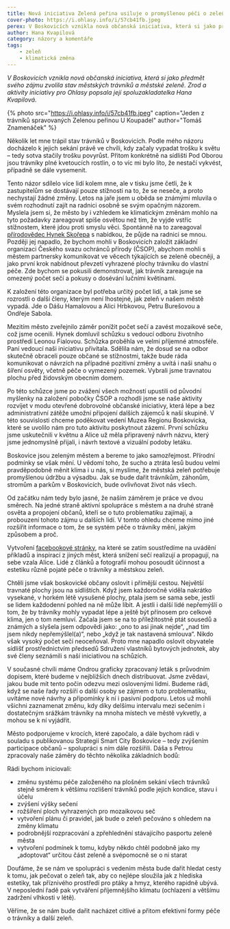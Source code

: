 ```yaml
---
title: Nová iniciativa Zelená peřina usiluje o promyšlenou péči o zeleň
cover-photo: https://i.ohlasy.info/i/57cb41fb.jpeg
perex: V Boskovicích vznikla nová občanská iniciativa, která si jako předmět svého zájmu zvolila stav městských trávníků a městské zeleně.
author: Hana Kvapilová
category: názory a komentáře
tags:
    - zeleň
    - klimatická změna
---
```


*V Boskovicích vznikla nová občanská iniciativa, která si jako předmět svého zájmu zvolila stav městských trávníků a městské zeleně. Zrod a aktivity iniciativy pro Ohlasy popsala její spoluzakladatelka Hana Kvapilová.*

{% photo src="https://i.ohlasy.info/i/57cb41fb.jpeg" caption="Jeden z trávníků spravovaných Zelenou peřinou U Koupadel" author="Tomáš Znamenáček" %}

Několik let mne trápil stav trávníků v Boskovicích. Podle mého názoru docházelo k jejich sekání právě ve chvíli, kdy začaly vypadat trošku k světu – tedy sotva stačily trošku povyrůst. Přitom konkrétně na sídlišti Pod Oborou jsou trávníky plné kvetoucích rostlin, o to víc mi bylo líto, že nestačí vykvést, případně se dále vysemenit.

Tento názor sdílelo více lidí kolem mne, ale v tisku jsme četli, že k zastupitelům se dostávají pouze stížnosti na to, že se neseče, a proto nechystají žádné změny. Letos na jaře jsem u oběda se známými mluvila o svém rozhodnutí zajít na radnici osobně se svým opačným názorem. Myslela jsem si, že město by i vzhledem ke klimatickým změnám mohlo na tyto požadavky zareagovat spíše osvětou než tím, že vyjde vstříc stížnostem, které jdou proti smyslu věci. Spontánně na to zareagoval [přírodovědec Hynek Skořepa](https://ohlasy.info/clanky/2020/02/rozhovor-skorepa.html) s nabídkou, že půjde na radnici se mnou. Později jej napadlo, že bychom mohli v Boskovicích založit základní organizaci Českého svazu ochránců přírody (ČSOP), abychom mohli s městem partnersky komunikovat ve věcech týkajících se zeleně obecněji, a jako první krok nabídnout převzetí vyhrazené plochy trávníku do vlastní péče. Zde bychom se pokusili demonstrovat, jak trávník zareaguje na omezený počet sečí a pokusy o dosévání lučními květinami.

K založení této organizace byl potřeba určitý počet lidí, a tak jsme se rozrostli o další členy, kterým není lhostejné, jak zeleň v našem městě vypadá. Jde o Dášu Hamalovou a Alici Hrbkovou, Petru Burešovou a Ondřeje Sabola.

Mezitím město zveřejnilo záměr ponížit počet sečí a zavést mozaikové seče, což jsme ocenili. Hynek domluvil schůzku s vedoucí odboru životního prostředí Leonou Fialovou. Schůzka proběhla ve velmi příjemné atmosféře. Paní vedoucí naši iniciativu přivítala. Sdělila nám, že dosud se na odbor skutečně obraceli pouze občané se stížnostmi, takže bude ráda komunikovat o návrzích na případné pozitivní změny a uvítá i naši snahu o šíření osvěty, včetně péče o vymezený pozemek. Vybrali jsme travnatou plochu před židovským obecním domem.

Po této schůzce jsme po zvážení všech možností upustili od původní myšlenky na založení pobočky ČSOP a rozhodli jsme se naše aktivity rozvíjet v modu otevřené dobrovolné občanské iniciativy, která lépe a bez administrativní zátěže umožní připojení dalších zájemců k naší skupině. V této souvislosti chceme poděkovat vedení Muzea Regionu Boskovicka, které se uvolilo nám pro tuto aktivitu poskytnout zázemí. První schůzku jsme uskutečnili v květnu a Alice už měla připravený návrh názvu, který jsme jednomyslně přijali, i návrh textové a vizuální podoby letáku.

Boskovice jsou zeleným městem a bereme to jako samozřejmost. Přírodní podmínky se však mění. U vědomí toho, že sucho a ztráta lesů budou velmi pravděpodobně měnit klima i u nás, si myslíme, že městská zeleň potřebuje promyšlenou údržbu a výsadbu. Jak se bude dařit trávníkům, záhonům, stromům a parkům v Boskovicích, bude ovlivňovat život nás všech.

Od začátku nám tedy bylo jasné, že naším záměrem je práce ve dvou směrech. Na jedné straně aktivní spolupráce s městem a na druhé straně osvěta a propojení občanů, kteří se o tuto problematiku zajímají, a probouzení tohoto zájmu u dalších lidí. V tomto ohledu chceme mimo jiné rozšířit informace o tom, že se systém péče o trávníky mění, jakým způsobem a proč.

Vytvoření [facebookové stránky](https://www.facebook.com/Zelená-peřina-107878017606462/), na které se zatím soustředíme na uvádění příkladů a inspirací z jiných měst, která snížení sečí realizují a propagují, na sebe vzala Alice. Lidé z článků a fotografií mohou posoudit účinnost a estetiku různě pojaté péče o trávníky a městskou zeleň.

Chtěli jsme však boskovické občany oslovit i přímější cestou. Největší travnaté plochy jsou na sídlištích. Když jsem každoročně viděla nakrátko vysekané, v horkém létě vysušené plochy, ptala jsem se sama sebe, jestli se lidem každodenní pohled na ně může líbit. A jestli i další lidé nepřemýšlí o tom, že by trávníky mohly vypadat lépe a ještě být přínosem pro celkové klima, jen o tom nemluví. Začala jsem se na to příležitostně ptát sousedů a známých a slyšela jsem odpovědi jako: „ono to asi jinak nejde“, „nad tím jsem nikdy nepřemýšlel(a)“, nebo „když je tak nastavená smlouva“. Nikdo však vysoký počet sečí neoceňoval. Proto mne napadlo oslovit obyvatele sídlišť prostřednictvím předsedů Sdružení vlastníků bytových jednotek, aby své členy seznámili s naší iniciativou na schůzích.

V současné chvíli máme Ondrou graficky zpracovaný leták s průvodním dopisem, které budeme v nejbližších dnech distribuovat. Jsme zvědavi, jakou bude mít tento počin odezvu mezi oslovenými lidmi. Budeme rádi, když se naše řady rozšíří o další osoby se zájmem o tuto problematiku, uvítáme nové návrhy a připomínky k ní i pasivní podporu. Letos už mohli všichni zaznamenat změnu, kdy díky delšímu intervalu mezi sečením i dostatečným srážkám trávníky na mnoha místech ve městě vykvetly, a mohou se k ní vyjádřit.

Město podporujeme v krocích, které započalo, a dále bychom rádi v souladu s publikovanou Strategií Smart City Boskovice – tedy zvýšením participace občanů – spolupráci s ním dále rozšířili. Dáša s Petrou zpracovaly naše záměry do těchto několika základních bodů:

Rádi bychom iniciovali:

* změnu systému péče založeného na plošném sekání všech trávníků stejně směrem k většímu rozlišení trávníků podle jejich kondice, stavu i účelu
* zvýšení výšky sečení
* rožšíření ploch vyhrazených pro mozaikovou seč
* vytvoření plánu či pravidel, jak bude o zeleň pečováno s ohledem na změny klimatu
* podrobnější rozpracování a zpřehlednění stávajícího pasportu zeleně města
* vytvoření podmínek k tomu, kdyby někdo chtěl podobně jako my „adoptovat“ určitou část zeleně a svépomocně se o ni starat

Doufáme, že se nám ve spolupráci s vedením města bude dařit hledat cesty k tomu, jak pečovat o zeleň tak, aby co nejlépe sloužila jak z hlediska estetiky, tak příznivého prostředí pro ptáky a hmyz, kterého rapidně ubývá. V neposlední řadě pak vytváření příjemnějšího klimatu (ochlazení a většímu zadržení vlhkosti v létě). 

Věříme, že se nám bude dařit nacházet citlivé a přitom efektivní formy péče o trávníky a další zeleň.
